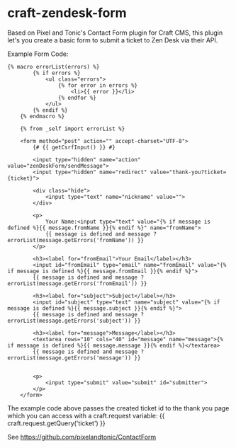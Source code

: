 # craft-zendesk-form
Based on Pixel and Tonic's Contact Form plugin for Craft CMS, this plugin let's you create a basic form to submit a ticket to Zen Desk via their API.

Example Form Code:

	{% macro errorList(errors) %}
			{% if errors %}
				<ul class="errors">
					{% for error in errors %}
						<li>{{ error }}</li>
					{% endfor %}
				</ul>
			{% endif %}
		{% endmacro %}
		
		{% from _self import errorList %}

		<form method="post" action="" accept-charset="UTF-8">
			{# {{ getCsrfInput() }} #}
			
			<input type="hidden" name="action" value="zenDeskForm/sendMessage">
			<input type="hidden" name="redirect" value="thank-you?ticket={ticket}">
			
			<div class="hide">
				<input type="text" name="nickname" value="">
			</div>
			
			<p>
				Your Name:<input type="text" value="{% if message is defined %}{{ message.fromName }}{% endif %}" name="fromName">
				{{ message is defined and message ? errorList(message.getErrors('fromName')) }}
			</p>
			
			<h3><label for="fromEmail">Your Email</label></h3>
			<input id="fromEmail" type="email" name="fromEmail" value="{% if message is defined %}{{ message.fromEmail }}{% endif %}">
			{{ message is defined and message ? errorList(message.getErrors('fromEmail')) }}
			
			<h3><label for="subject">Subject</label></h3>
			<input id="subject" type="text" name="subject" value="{% if message is defined %}{{ message.subject }}{% endif %}">
			{{ message is defined and message ? errorList(message.getErrors('subject')) }}
			
			<h3><label for="message">Message</label></h3>
			<textarea rows="10" cols="40" id="message" name="message">{% if message is defined %}{{ message.message }}{% endif %}</textarea>
			{{ message is defined and message ? errorList(message.getErrors('message')) }}
			
			
			<p>
				<input type="submit" value="submit" id="submitter">
			</p>
		</form>



The example code above passes the created ticket id to the thank you page which you can access with a craft.request variable:
{{ craft.request.getQuery('ticket') }}

See https://github.com/pixelandtonic/ContactForm
